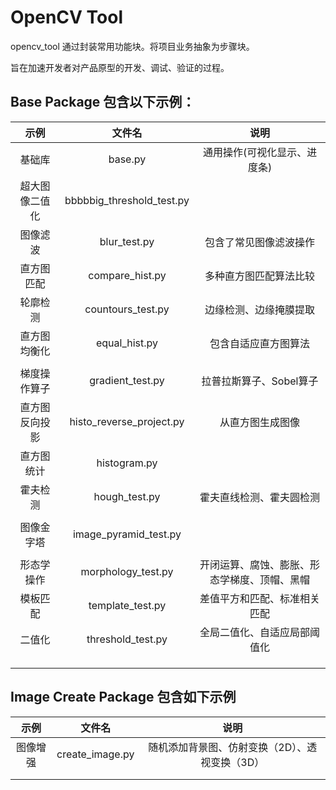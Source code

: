# OpenCV Tool

opencv_tool 通过封装常用功能块。将项目业务抽象为步骤块。

旨在加速开发者对产品原型的开发、调试、验证的过程。



## Base Package 包含以下示例：

|      示例      |          文件名           |                     说明                     |
| :------------: | :-----------------------: | :------------------------------------------: |
|    基础库      |        base.py           |              通用操作(可视化显示、进度条)                  |
| 超大图像二值化 | bbbbbig_threshold_test.py |                                              |
|    图像滤波    |       blur_test.py        |            包含了常见图像滤波操作            |
|   直方图匹配   |      compare_hist.py      |            多种直方图匹配算法比较            |
|    轮廓检测    |     countours_test.py     |            边缘检测、边缘掩膜提取            |
|  直方图均衡化  |       equal_hist.py       |             包含自适应直方图算法             |
|                |                           |                                              |
|  梯度操作算子  |     gradient_test.py      |           拉普拉斯算子、Sobel算子            |
| 直方图反向投影 | histo_reverse_project.py  |               从直方图生成图像               |
|   直方图统计   |       histogram.py        |                                              |
|    霍夫检测    |       hough_test.py       |           霍夫直线检测、霍夫圆检测           |
|                |                           |                                              |
|   图像金字塔   |   image_pyramid_test.py   |                                              |
|                |                           |                                              |
|   形态学操作   |    morphology_test.py     | 开闭运算、腐蚀、膨胀、形态学梯度、顶帽、黑帽 |
|    模板匹配    |     template_test.py      |         差值平方和匹配、标准相关匹配         |
|     二值化     |     threshold_test.py     |         全局二值化、自适应局部阈值化         |
|                |                           |                                              |
|                |                           |                                              |
|                |                           |                                              |



## Image Create Package 包含如下示例

|   示例   |     文件名      |                      说明                      |
| :------: | :-------------: | :--------------------------------------------: |
| 图像增强 | create_image.py | 随机添加背景图、仿射变换（2D）、透视变换（3D） |
|          |                 |                                                |
|          |                 |                                                |

